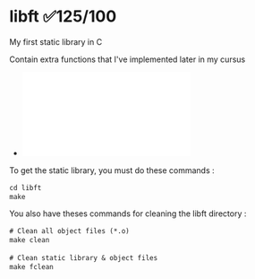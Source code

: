 # libft ✅125/100
My first static library in C

Contain extra functions that I've implemented later in my cursus

- ![LIBFT subject](fr.libft.subject.pdf)

To get the static library, you must do these commands :
```shell
cd libft
make
```

You also have theses commands for cleaning the libft directory :
```shell
# Clean all object files (*.o)
make clean

# Clean static library & object files
make fclean
```

